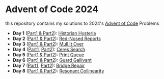 # Advent of Code 2024

this repository contains my solutions to 2024's [Advent of Code](https://adventofcode.com/2024) Problems

-   **Day 1** ([Part1 & Part2](01.py)): [Historian Hysteria](https://adventofcode.com/2024/day/1)
-   **Day 2** ([Part1 & Part2](02.py)): [Red-Nosed Reports](https://adventofcode.com/2024/day/2)
-   **Day 3** ([Part1 & Part2](03.py)): [Mull It Over](https://adventofcode.com/2024/day/3)
-   **Day 4** ([Part1](04.1.py), [Part2](04.2.py)): [Ceres Search](https://adventofcode.com/2024/day/4)
-   **Day 5** ([Part1 & Part2](05.py)): [Print Queue](https://adventofcode.com/2024/day/5)
-   **Day 6** ([Part1 & Part2](06.py)): [Guard Gallivant](https://adventofcode.com/2024/day/6)
-   **Day 7** ([Part1](07.1.py), [Part2](07.2.py)): [Bridge Repair](https://adventofcode.com/2024/day/7)
-   **Day 8** ([Part1 & Part2](08.py)): [Resonant Collinearity](https://adventofcode.com/2024/day/8)
